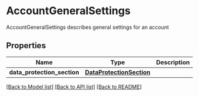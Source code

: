 # AccountGeneralSettings

AccountGeneralSettings describes general settings for an account
## Properties
Name | Type | Description | Notes
------------ | ------------- | ------------- | -------------
**data_protection_section** | [**DataProtectionSection**](DataProtectionSection.md) |  | [optional] 

[[Back to Model list]](../README.md#documentation-for-models) [[Back to API list]](../README.md#documentation-for-api-endpoints) [[Back to README]](../README.md)


